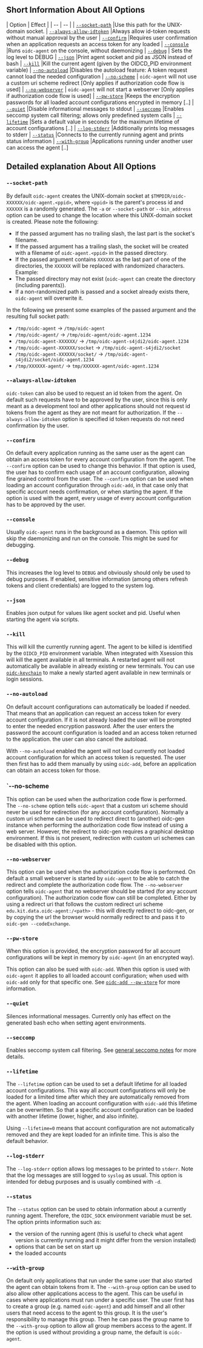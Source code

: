 ## Short Information About All Options

| Option | Effect | | -- | -- | | [`--socket-path`](#socket-path) |Use this path for the UNIX-domain socket.
| [`--always-allow-idtoken`](#always-allow-idtoken) |Always allow id-token requests without manual approval by the user
| [`--confirm`](#confirm) |Requires user confirmation when an application requests an access token for any loaded
| [`--console`](#console) |Runs `oidc-agent` on the console, without daemonizing
| [`--debug`](#debug) | Sets the log level to DEBUG
| [`--json`](#json) |Print agent socket and pid as JSON instead of bash
| [`--kill`](#kill) |Kill the current agent (given by the OIDCD_PID environment variable)
| [`--no-autoload`](#no-autoload) |Disables the autoload feature: A token request cannot load the needed configuration
| [`--no-scheme`](#no-scheme) | `oidc-agent` will not use a custom uri scheme redirect [Only applies if authorization code flow is used]
| [`--no-webserver`](#no-webserver) | `oidc-agent` will not start a webserver [Only applies if authorization code flow is used]
| [`--pw-store`](#pw-store) |Keeps the encryption passwords for all loaded account configurations encrypted in memory [..]
| [`--quiet`](#quiet) |Disable informational messages to stdout
| [`--seccomp`](#seccomp) |Enables seccomp system call filtering; allows only predefined system calls
| [`--lifetime`](#lifetime) |Sets a default value in seconds for the maximum lifetime of account configurations [..]
| [`--log-stderr`](#log-stderr) |Additionally prints log messages to stderr
| [`--status`](#status) |Connects to the currently running agent and prints status information
| [`--with-group`](#with-group) |Applications running under another user can access the agent [..]

## Detailed explanation About All Options

### `--socket-path`

By default `oidc-agent` creates the UNIX-domain socket at `$TMPDIR/oidc-XXXXXX/oidc-agent.<ppid>`, where `<ppid>` is the
parent's process id and `XXXXXX` is a randomly generated. The `-a` or `--socket-path` or `--bin_address` option can be
used to change the location where this UNIX-domain socket is created. Please note the following:

- If the passed argument has no trailing slash, the last part is the socket's filename.
- If the passed argument has a trailing slash, the socket will be created with a filename of `oidc-agent.<ppid>` in the
  passed directory.
- If the passed argument contains `XXXXXX` as the last part of one of the directories, the `XXXXXX` will be replaced
  with randomized characters. Example:
- The passed directory may not exist (`oidc-agent` can create the directory (including parents)).
- If a non-randomized path is passed and a socket already exists there, `oidc-agent` will overwrite it.

In the following we present some examples of the passed argument and the resulting full socket path:

- `/tmp/oidc-agent` -> `/tmp/oidc-agent`
- `/tmp/oidc-agent/` -> `/tmp/oidc-agent/oidc-agent.1234`
- `/tmp/oidc-agent-XXXXXX/` -> `/tmp/oidc-agent-s4jdi2/oidc-agent.1234`
- `/tmp/oidc-agent-XXXXXX/socket` -> `/tmp/oidc-agent-s4jdi2/socket`
- `/tmp/oidc-agent-XXXXXX/socket/` -> `/tmp/oidc-agent-s4jdi2/socket/oidc-agent.1234`
- `/tmp/XXXXXX-agent/` -> `tmp/XXXXXX-agent/oidc-agent.1234`

### `--always-allow-idtoken`
`oidc-token` can also be used to request an id token from the agent. On
default such requests have to be approved by the user, since this is only meant
as a development tool and other applications should not request id tokens from
the agent as they are not meant for authorization. If the
`--always-allow-idtoken` option is specified id token requests do not need
confirmation by the user.

### `--confirm`
On default every application running as the same user as the agent can obtain an
access token for every account configuration from the agent. The `--confirm`
option can be used to change this behavior. If that option is used, the user has
to confirm each usage of an account configuration, allowing fine grained control
from the user. The `--confirm` option can be used when loading an account
configuration through `oidc-add`, in that case only that specific account needs
confirmation, or when starting the agent. If the option is used with the agent,
every usage of every account configuration has to be approved by the user.

### `--console`
Usually `oidc-agent` runs in the background as a daemon. This option will skip
the daemonizing and run on the console. This might be sued for debugging.

### `--debug`
This increases the log level to `DEBUG` and obviously should only be used to
debug purposes. If enabled, sensitive information (among others refresh tokens and client
credentials) are logged to the system log.

### `--json`
Enables json output for values like agent socket and pid. Useful when starting
the agent via scripts.

### `--kill`
This will kill the currently running agent. The agent to be killed is identified
by the `OIDCD_PID` environment variable. When integrated with Xsession this
will kill the agent available in all terminals. A restarted agent will not
automatically be available in already existing or new terminals. You can use
[`oidc-keychain`](../oidc-keychain/oidc-keychain.md) to make a newly started agent available in new terminals or login sessions.

### `--no-autoload`
On default account configurations can automatically be loaded if needed. That means
that an application can request an access token for every account configuration.
If it is not already loaded the user will be prompted to enter the needed
encryption password. After the user enters the password the account configuration
is loaded and an access token returned to the application. the user can also
cancel the autoload.

With `--no-autoload` enabled the agent will not load currently not loaded account configuration for which an access token is requested. The user then first has to add them manually by using `oidc-add`, before an application can obtain an access token for those.

### `--no-scheme
This option can be used when the authorization code flow is performed. The `--no-scheme` option tells
`oidc-agent` that a custom uri scheme should never be used for redirection
(for any account configuration). Normally a custom uri scheme can be used to
redirect direct to (another) oidc-gen instance when performing the
authorization code flow instead of using a web server. However, the redirect to
oidc-gen requires a graphical desktop environment. If this is not present,
redirection with custom uri schemes can be disabled with this option.

### `--no-webserver`
This option can be used when the authorization code flow is performed. On default a small
webserver is started by `oidc-agent` to be able to catch the redirect and
complete the authorization code flow. The `--no-webserver` option tells
`oidc-agent` that no webserver should be started (for any account
configuration). The authorization code
flow can still be completed. Either by using a redirect uri that follows the
custom redirect uri scheme `edu.kit.data.oidc-agent:/<path>` - this will
directly redirect to oidc-gen, or by copying the url the browser would normally
redirect to and pass it to `oidc-gen --codeExchange`.

### `--pw-store`
When this option is provided, the encryption password for all account
configurations  will be kept in memory by
`oidc-agent` (in an encrypted way).

This option can also be sued with `oidc-add`. When this option is used with
`oidc-agent` it applies to all loaded account configuration; when used with
`oidc-add` only for that specific one. See [`oidc-add
--pw-store`](../oidc-add/options.md#pw-store) for more information.

### `--quiet`
Silences informational messages. Currently only has effect on the generated
bash echo when setting agent environments.

### `--seccomp`
Enables seccomp system call filtering. See [general seccomp
notes](../security/seccomp.md) for more details.

### `--lifetime`
The `--lifetime` option can be used to set a default lifetime for all loaded account
configurations. This way all account configurations will only be loaded for a
limited time after which they are automatically removed from the agent.
When loading an account configuration with `oidc-add` this lifetime can be
overwritten. So that a specific account configuration can be loaded with another
lifetime (lower, higher, and also infinite).

Using `--lifetime=0` means that account configuration are not automatically
removed and they are kept loaded for an infinite time. This is also the default
behavior.

### `--log-stderr`
The `--log-stderr` option allows log messages to be printed to `stderr`.
Note that the log messages are still logged to `syslog` as usual. This option
is intended for debug purposes and is usually combined with `-d`.

### `--status`
The `--status` option can be used to obtain information about a currently
running agent. Therefore, the `OIDC_SOCK` environment variable must be set. The
option prints information such as:
- the version of the running agent (this is useful to check what agent version
    is currently running and it might differ from the version installed)
- options that can be set on start up
- the loaded accounts

### `--with-group`
On default only applications that run under the same user that also started the
agent can obtain tokens from it. The `--with-group` option can be used to also
allow other applications access to the agent. This can be useful in cases where
applications must run under a specific user. The user first has to create a
group (e.g. named `oidc-agent`) and add himself and all other users that need
access to the agent to this group. It is the user's responsibility to manage
this group. Then he can pass the group name to the `--with-group` option to
allow all group members access to the agent. If the option is used without
providing a group name, the default is `oidc-agent`.
